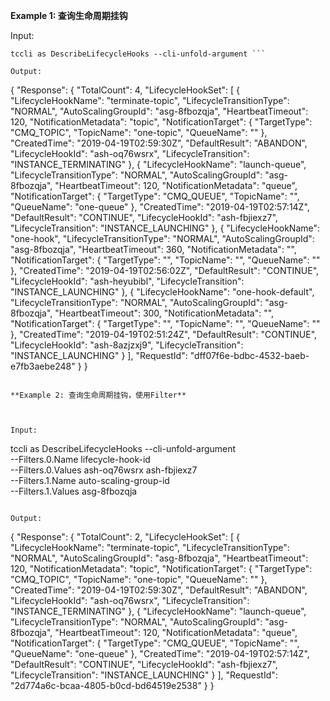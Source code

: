 **Example 1: 查询生命周期挂钩**



Input: 

```
tccli as DescribeLifecycleHooks --cli-unfold-argument ```

Output: 
```
{
    "Response": {
        "TotalCount": 4,
        "LifecycleHookSet": [
            {
                "LifecycleHookName": "terminate-topic",
                "LifecycleTransitionType": "NORMAL",
                "AutoScalingGroupId": "asg-8fbozqja",
                "HeartbeatTimeout": 120,
                "NotificationMetadata": "topic",
                "NotificationTarget": {
                    "TargetType": "CMQ_TOPIC",
                    "TopicName": "one-topic",
                    "QueueName": ""
                },
                "CreatedTime": "2019-04-19T02:59:30Z",
                "DefaultResult": "ABANDON",
                "LifecycleHookId": "ash-oq76wsrx",
                "LifecycleTransition": "INSTANCE_TERMINATING"
            },
            {
                "LifecycleHookName": "launch-queue",
                "LifecycleTransitionType": "NORMAL",
                "AutoScalingGroupId": "asg-8fbozqja",
                "HeartbeatTimeout": 120,
                "NotificationMetadata": "queue",
                "NotificationTarget": {
                    "TargetType": "CMQ_QUEUE",
                    "TopicName": "",
                    "QueueName": "one-queue"
                },
                "CreatedTime": "2019-04-19T02:57:14Z",
                "DefaultResult": "CONTINUE",
                "LifecycleHookId": "ash-fbjiexz7",
                "LifecycleTransition": "INSTANCE_LAUNCHING"
            },
            {
                "LifecycleHookName": "one-hook",
                "LifecycleTransitionType": "NORMAL",
                "AutoScalingGroupId": "asg-8fbozqja",
                "HeartbeatTimeout": 360,
                "NotificationMetadata": "",
                "NotificationTarget": {
                    "TargetType": "",
                    "TopicName": "",
                    "QueueName": ""
                },
                "CreatedTime": "2019-04-19T02:56:02Z",
                "DefaultResult": "CONTINUE",
                "LifecycleHookId": "ash-heyubibl",
                "LifecycleTransition": "INSTANCE_LAUNCHING"
            },
            {
                "LifecycleHookName": "one-hook-default",
                "LifecycleTransitionType": "NORMAL",
                "AutoScalingGroupId": "asg-8fbozqja",
                "HeartbeatTimeout": 300,
                "NotificationMetadata": "",
                "NotificationTarget": {
                    "TargetType": "",
                    "TopicName": "",
                    "QueueName": ""
                },
                "CreatedTime": "2019-04-19T02:51:24Z",
                "DefaultResult": "CONTINUE",
                "LifecycleHookId": "ash-8azjzxj9",
                "LifecycleTransition": "INSTANCE_LAUNCHING"
            }
        ],
        "RequestId": "dff07f6e-bdbc-4532-baeb-e7fb3aebe248"
    }
}
```

**Example 2: 查询生命周期挂钩，使用Filter**



Input: 

```
tccli as DescribeLifecycleHooks --cli-unfold-argument  \
    --Filters.0.Name lifecycle-hook-id \
    --Filters.0.Values ash-oq76wsrx ash-fbjiexz7 \
    --Filters.1.Name auto-scaling-group-id \
    --Filters.1.Values asg-8fbozqja
```

Output: 
```
{
    "Response": {
        "TotalCount": 2,
        "LifecycleHookSet": [
            {
                "LifecycleHookName": "terminate-topic",
                "LifecycleTransitionType": "NORMAL",
                "AutoScalingGroupId": "asg-8fbozqja",
                "HeartbeatTimeout": 120,
                "NotificationMetadata": "topic",
                "NotificationTarget": {
                    "TargetType": "CMQ_TOPIC",
                    "TopicName": "one-topic",
                    "QueueName": ""
                },
                "CreatedTime": "2019-04-19T02:59:30Z",
                "DefaultResult": "ABANDON",
                "LifecycleHookId": "ash-oq76wsrx",
                "LifecycleTransition": "INSTANCE_TERMINATING"
            },
            {
                "LifecycleHookName": "launch-queue",
                "LifecycleTransitionType": "NORMAL",
                "AutoScalingGroupId": "asg-8fbozqja",
                "HeartbeatTimeout": 120,
                "NotificationMetadata": "queue",
                "NotificationTarget": {
                    "TargetType": "CMQ_QUEUE",
                    "TopicName": "",
                    "QueueName": "one-queue"
                },
                "CreatedTime": "2019-04-19T02:57:14Z",
                "DefaultResult": "CONTINUE",
                "LifecycleHookId": "ash-fbjiexz7",
                "LifecycleTransition": "INSTANCE_LAUNCHING"
            }
        ],
        "RequestId": "2d774a6c-bcaa-4805-b0cd-bd64519e2538"
    }
}
```

